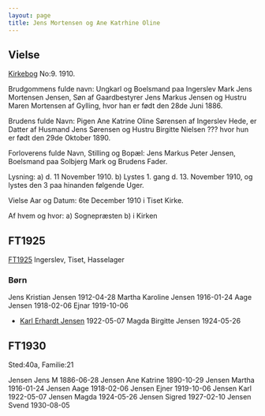 ```yaml
---
layout: page
title: Jens Mortensen og Ane Katrhine Oline
---
```


## Vielse
[Kirkebog](https://www.danishfamilysearch.dk/sogn194/churchbook/source24784/opslag5013793)
No:9.
1910.

Brudgommens fulde navn:
Ungkarl og Boelsmand paa Ingerslev Mark Jens Mortensen Jensen, Søn af
Gaardbestyrer Jens Markus Jensen og
Hustru Maren Mortensen af Gylling, hvor han er født den 28de Juni 1886.

Brudens fulde Navn:
Pigen Ane Katrine Oline Sørensen af Ingerslev Hede, er Datter af
Husmand Jens Sørensen og
Hustru Birgitte Nielsen ??? hvor hun er født den 29de Oktober 1890.

Forloverens fulde Navn, Stilling og Bopæl:
Jens Markus Peter Jensen, Boelsmand paa Solbjerg Mark og Brudens Fader.

Lysning:
a) d. 11 November 1910.
b) Lystes 1. gang d. 13. November 1910, og lystes den 3 paa hinanden følgende Uger.

Vielse Aar og Datum:
6te December 1910 i Tiset Kirke.

Af hvem og hvor:
a) Sognepræsten
b) i Kirken


## FT1925
[FT1925](https://www.danishfamilysearch.dk/sogn194/census1925/opslag6381696)
Ingerslev, Tiset, Hasselager 

### Børn
Jens Kristian Jensen 1912-04-28
Martha Karoline Jensen 1916-01-24
Aage Jensen 1918-02-06
Ejnar 1919-10-06
* [Karl Erhardt Jensen](/stamt/karl-erhardt-jensen/) 1922-05-07
Magda Birgitte Jensen 1924-05-26

## FT1930
Sted:40a, Familie:21

Jensen Jens M 1886-06-28
Jensen Ane Katrine 1890-10-29
Jensen Martha 1916-01-24
Jensen Aage 1918-02-06
Jensen Ejner 1919-10-06
Jensen Karl 1922-05-07
Jensen Magda 1924-05-26
Jensen Sigred 1927-02-10
Jensen Svend 1930-08-05
